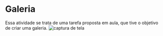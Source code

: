 # Galeria

  Essa atividade se trata de uma tarefa proposta em aula, que tive o objetivo de criar uma galeria.
![captura de tela](![image](https://github.com/aliceeingmayer/Galeria/assets/162700141/3590d420-af4d-4ed4-8073-0962c4c1fa2c))

